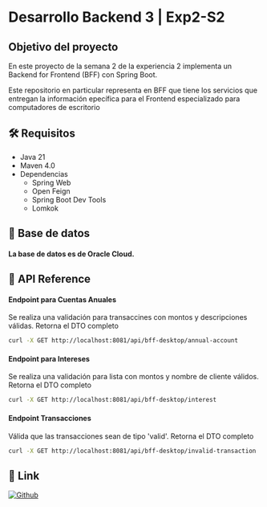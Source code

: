 # Desarrollo Backend 3 | Exp2-S2


## Objetivo del proyecto

En este proyecto de la semana 2 de la experiencia 2 implementa un Backend for Frontend (BFF) con Spring Boot.


Este repositorio en particular representa en BFF que tiene los servicios que entregan la información epecífica para el Frontend especializado para computadores de escritorio


## 🛠️ Requisitos
- Java 21
- Maven 4.0
- Dependencias
  - Spring Web
  - Open Feign
  - Spring Boot Dev Tools
  - Lomkok


## 💾 Base de datos

#### La base de datos es de Oracle Cloud.


## 📡 API Reference

#### Endpoint para Cuentas Anuales 
Se realiza una validación para transaccines con montos y descripciones válidas. Retorna el DTO completo
```bash
curl -X GET http://localhost:8081/api/bff-desktop/annual-account
```

#### Endpoint para Intereses
Se realiza una validación para lista con montos y nombre de cliente válidos. Retorna el DTO completo
```bash
curl -X GET http://localhost:8081/api/bff-desktop/interest
```

#### Endpoint Transacciones
Válida que las transacciones sean de tipo 'valid'. Retorna el DTO completo
```bash
curl -X GET http://localhost:8081/api/bff-desktop/invalid-transaction
```


## 🔗 Link
[![Github](https://img.shields.io/badge/github-000000?style=for-the-badge&logo=github&logoColor=white)](https://github.com/nisiara/dbe3_exp2_s2_bff_desktop.git)
